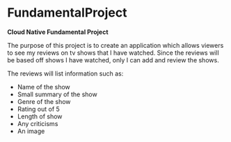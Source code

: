 # FundamentalProject

**Cloud Native Fundamental Project**

The purpose of this project is to create an application which allows viewers to see my reviews on tv shows that I have watched.
Since the reviews will be based off shows I have watched, only I can add and review the shows.

The reviews will list information such as:
* Name of the show
* Small summary of the show
* Genre of the show
* Rating out of 5
* Length of show
* Any criticisms
* An image


